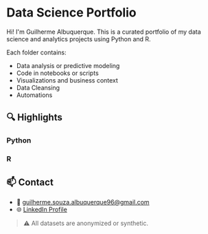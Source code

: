# Data Science Portfolio

Hi! I'm Guilherme Albuquerque. This is a curated portfolio of my data science and analytics projects using Python and R.

Each folder contains:
- Data analysis or predictive modeling
- Code in notebooks or scripts
- Visualizations and business context
- Data Cleansing
- Automations

## 🔍 Highlights

### Python

### R

## 📫 Contact

- 📧 guilherme.souza.albuquerque96@gmail.com
- 🌐 [LinkedIn Profile](https://www.linkedin.com/in/guilherme-souza-de-albuquerque/)

> ⚠️ All datasets are anonymized or synthetic.
